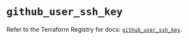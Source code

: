 # `github_user_ssh_key`

Refer to the Terraform Registry for docs: [`github_user_ssh_key`](https://registry.terraform.io/providers/integrations/github/5.45.0/docs/resources/user_ssh_key).
